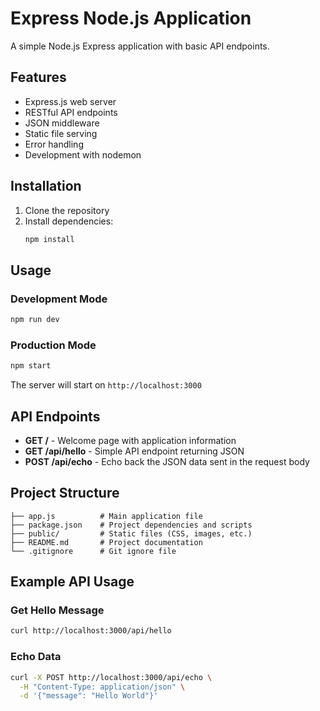 # Express Node.js Application

A simple Node.js Express application with basic API endpoints.

## Features

- Express.js web server
- RESTful API endpoints
- JSON middleware
- Static file serving
- Error handling
- Development with nodemon

## Installation

1. Clone the repository
2. Install dependencies:
   ```bash
   npm install
   ```

## Usage

### Development Mode
```bash
npm run dev
```

### Production Mode
```bash
npm start
```

The server will start on `http://localhost:3000`

## API Endpoints

- **GET /** - Welcome page with application information
- **GET /api/hello** - Simple API endpoint returning JSON
- **POST /api/echo** - Echo back the JSON data sent in the request body

## Project Structure

```
├── app.js          # Main application file
├── package.json    # Project dependencies and scripts
├── public/         # Static files (CSS, images, etc.)
├── README.md       # Project documentation
└── .gitignore      # Git ignore file
```

## Example API Usage

### Get Hello Message
```bash
curl http://localhost:3000/api/hello
```

### Echo Data
```bash
curl -X POST http://localhost:3000/api/echo \
  -H "Content-Type: application/json" \
  -d '{"message": "Hello World"}'
```